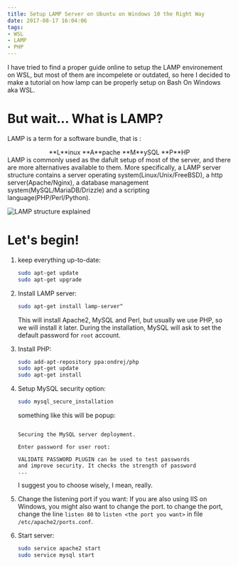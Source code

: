 ```yaml
---
title: Setup LAMP Server on Ubuntu on Windows 10 the Right Way
date: 2017-08-17 16:04:06
tags:
- WSL
- LAMP
- PHP
---
```


I have tried to find a proper guide online to setup the LAMP environement on WSL, but most of them are incompelete or outdated, so here I decided to make a tutorial on how lamp can be properly setup on Bash On Windows aka WSL.

# But wait... What is LAMP? 

LAMP is a term for a software bundle, that is :
<center>**L**inux **A**pache **M**ySQL **P**HP</center>
LAMP is commonly used as the dafult setup of most of the server, and there are more alternatives available to them. More specifically, a LAMP server structure contains a server operating system(Linux/Unix/FreeBSD), a http server(Apache/Nginx), a database management system(MySQL/MariaDB/Drizzle) and a scripting language(PHP/Perl/Python).

![LAMP structure explained](/images/LAMP.svg)
<!--more-->
# Let's begin!

1. keep everything up-to-date:
   ```bash
   sudo apt-get update
   sudo apt-get upgrade
   ```
2. Install LAMP server:
   ```bash
   sudo apt-get install lamp-server^
   ```
   This will install Apache2, MySQL and Perl, but usually we use PHP, so we will install it later.
   During the installation, MySQL will ask to set the default password for `root` account.
3. Install PHP:
   ```bash
   sudo add-apt-repository ppa:ondrej/php
   sudo apt-get update
   sudo apt-get install
   ```
4. Setup MySQL security option:
   ```bash
   sudo mysql_secure_installation
   ```
   something like this will be popup:
   ```
   
   Securing the MySQL server deployment.

   Enter password for user root:

   VALIDATE PASSWORD PLUGIN can be used to test passwords
   and improve security. It checks the strength of password
   ...
   ```
   I suggest you to choose wisely, I mean, really.
5. Change the listening port if you want:
   If you are also using IIS on Windows, you might also want to change the port. to change the port, change the line `listen 80` to `listen <the port you want>` in file `/etc/apache2/ports.conf`.

6. Start server:
   ```bash
   sudo service apache2 start
   sudo service mysql start
   ```